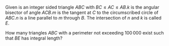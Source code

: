 Given is an integer sided triangle $ABC$ with $BC \le AC \le AB$.$k$ is the angular bisector of angle $ACB$.$m$ is the tangent at $C$ to the circumscribed circle of $ABC$.$n$ is a line parallel to $m$ through $B$.
The intersection of $n$ and $k$ is called $E$.



How many triangles $ABC$ with a perimeter not exceeding $100\,000$ exist such that $BE$ has integral length?